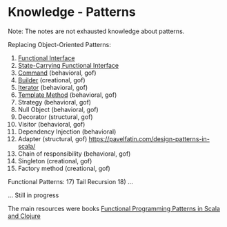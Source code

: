Knowledge - Patterns
====================

Note: The notes are not exhausted knowledge about patterns.

Replacing Object-Oriented Patterns:
1) [Functional Interface](https://github.com/OndrejKucera/knowledge_patterns/blob/master/Functional_Interface.md)
2) [State-Carrying Functional Interface](https://github.com/OndrejKucera/knowledge_patterns/blob/master/State-Carrying_Functional_Interface.md)
3) [Command](https://github.com/OndrejKucera/knowledge_patterns/blob/master/Command.md) (behavioral, gof)
4) [Builder](https://github.com/OndrejKucera/knowledge_patterns/blob/master/Builder.md) (creational, gof)
5) [Iterator](https://github.com/OndrejKucera/knowledge_patterns/blob/master/Iterator.md) (behavioral, gof)
6) [Template Method](https://github.com/OndrejKucera/knowledge_patterns/blob/master/Template_Method.md) (behavioral, gof)
7) Strategy (behavioral, gof)
8) Null Object (behavioral, gof)
9) Decorator (structural, gof)
10) Visitor (behavioral, gof)
11) Dependency Injection (behavioral)
13) Adapter (structural, gof) https://pavelfatin.com/design-patterns-in-scala/
14) Chain of responsibility (behavioral, gof)
15) Singleton (creational, gof)
16) Factory method (creational, gof)

Functional Patterns:
17) Tail Recursion
18) ...

... Still in progress

The main resources were books [Functional Programming Patterns in Scala and Clojure](https://www.goodreads.com/book/show/17610214-functional-programming-patterns-in-scala-and-clojure)
